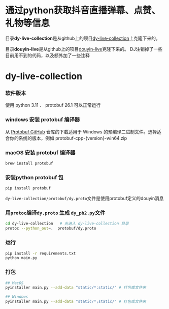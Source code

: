 # 通过python获取抖音直播弹幕、点赞、礼物等信息
目录**dy-live-collection**是从github上的项目[dy-live-collection](https://github.com/Nothing-lin/dy-live-collection)上克隆下来的。

目录**douyin-live**是从github上的项目[douyin-live](https://github.com/Sjj1024/douyin-live)克隆下来的。 DJ注销掉了一些目前用不到的代码，以及额外加了一些注释


# dy-live-collection 
### 软件版本

使用 python 3.11 、  protobuf 26.1  可以正常运行

### windows 安装 protobuf 编译器
    
从 [Protobuf GitHub](https://github.com/protocolbuffers/protobuf) 仓库的下载适用于 Windows 的预编译二进制文件。选择适合你的系统的版本，例如 protobuf-cpp-{version}-win64.zip

### macOS 安装 protobuf 编译器
```bash
brew install protobuf
```
### 安装python protobuf 包
```
pip install protobuf
```

`dy-live-collection/protobuf/dy.proto`文件是使用protobuf定义的douyin消息

### 用`protoc`编译`dy.proto` 生成 `dy_pb2.py`文件
```bash
cd dy-live-collection   # 先进入 dy-live-collection 目录
protoc --python_out=.  protobuf/dy.proto 
```

### 运行
```bash
pip install -r requirements.txt
python main.py
```


### 打包
```bash
## MacOS
pyinstaller main.py --add-data "static/*:static/" # 打包成文件夹

## Windows
pyinstaller main.py --add-data "static/*;static/" # 打包成文件夹
```